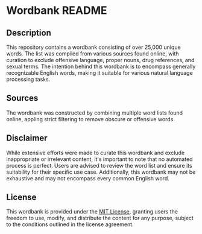 # Wordbank README

## Description
This repository contains a wordbank consisting of over 25,000 unique words. The list was compiled from various sources found online, with curation to exclude offensive language, proper nouns, drug references, and sexual terms. The intention behind this wordbank is to encompass generally recognizable English words, making it suitable for various natural language processing tasks.

## Sources
The wordbank was constructed by combining multiple word lists found online, appling strict filtering to remove obscure or offensive words.

## Disclaimer
While extensive efforts were made to curate this wordbank and exclude inappropriate or irrelevant content, it's important to note that no automated process is perfect. Users are advised to review the word list and ensure its suitability for their specific use case. Additionally, this wordbank may not be exhaustive and may not encompass every common English word. 

## License
This wordbank is provided under the [MIT License](https://opensource.org/licenses/MIT), granting users the freedom to use, modify, and distribute the content for any purpose, subject to the conditions outlined in the license agreement.

